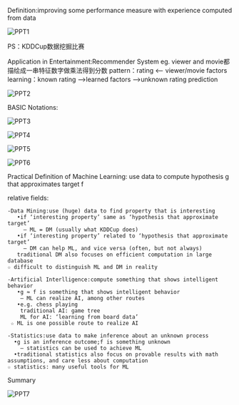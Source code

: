Definition:improving some performance measure with experience computed from data

![PPT1](https://github.com/SicongLiang/Machine-Learning-Foundations---Mathematical-Foundations/blob/master/week1/3.JPG)

PS：KDDCup数据挖掘比赛

Application in Entertainment:Recommender System 
eg. viewer and movie都描绘成一串特征数字做乘法得到分数
pattern：rating <-- viewer/movie factors
learning：known rating
       -->learned factors
       -->unknown rating prediction
       
![PPT2](https://github.com/SicongLiang/Machine-Learning-Foundations---Mathematical-Foundations/blob/master/week1/4.JPG)

BASIC Notations:

![PPT3](https://github.com/SicongLiang/Machine-Learning-Foundations---Mathematical-Foundations/blob/master/week1/5.JPG)

![PPT4](https://github.com/SicongLiang/Machine-Learning-Foundations---Mathematical-Foundations/blob/master/week1/6.JPG)

![PPT5](https://github.com/SicongLiang/Machine-Learning-Foundations---Mathematical-Foundations/blob/master/week1/7.JPG)

![PPT6](https://github.com/SicongLiang/Machine-Learning-Foundations---Mathematical-Foundations/blob/master/week1/8.JPG)

Practical Definition of Machine Learning: use data to compute hypothesis g that approximates target f

 relative fields:
     
    -Data Mining:use (huge) data to find property that is interesting
       •if ‘interesting property’ same as ‘hypothesis that approximate target’  
         — ML = DM (usually what KDDCup does)
       •if ‘interesting property’ related to ‘hypothesis that approximate target’
         — DM can help ML, and vice versa (often, but not always)
       traditional DM also focuses on efficient computation in large database
    ☆ difficult to distinguish ML and DM in reality 

    -Artificial Interlligence:compute something that shows intelligent behavior
       •g ≈ f is something that shows intelligent behavior
        — ML can realize AI, among other routes
       •e.g. chess playing
        traditional AI: game tree
        ML for AI: ‘learning from board data’
     ☆ ML is one possible route to realize AI

    -Statistics:use data to make inference about an unknown process
      •g is an inference outcome;f is something unknown
        — statistics can be used to achieve ML
      •traditional statistics also focus on provable results with math assumptions, and care less about computation
    ☆ statistics: many useful tools for ML

Summary

![PPT7](https://github.com/SicongLiang/Machine-Learning-Foundations---Mathematical-Foundations/blob/master/week1/9.JPG)

